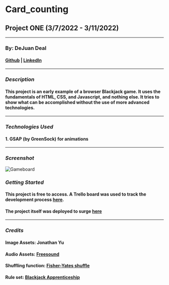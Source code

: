 # Card_counting
## Project ONE (3/7/2022 - 3/11/2022)
***
### By: DeJuan Deal
#### [Github](https://github.com/dealhouse) | [LinkedIn](https://www.linkedin.com/in/dejuan-deal-28b274218/)
***
### ***Description***
#### **This project is an early example of a browser Blackjack game. It uses the fundamentals of HTML, CSS, and Javascript, and nothing else. It tries to show what can be accomplished without the use of more advanced technologies.**
***
### ***Technologies Used***
#### 1. GSAP (by GreenSock) for animations
***
### ***Screenshot***
![Gameboard](https://i.imgur.com/9oM7H0n.png)
### ***Getting Started***
#### **This project is free to access. A Trello board was used to track the development process [here](https://trello.com/b/DCbokEpZ/project-1).**
#### **The project itself was deployed to surge [here](https://black-jack-counting.surge.sh)**
***
### ***Credits***
#### **Image Assets: Jonathan Yu**
#### **Audio Assets: [Freesound](https://freesound.org/)**
#### **Shuffling function: [Fisher-Yates shuffle](https://en.wikipedia.org/wiki/Fisher%E2%80%93Yates_shuffle)**
#### **Rule set: [Blackjack Apprenticeship](https://www.blackjackapprenticeship.com/how-to-play-blackjack/)**